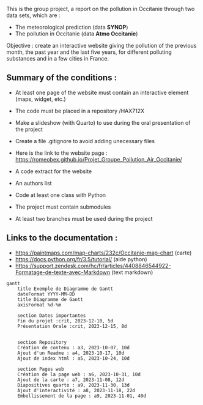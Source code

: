 This is the group project, a report on the pollution in Occitanie through two data sets, which are :

* The meteorological prediction  (data **SYNOP**)
* The pollution in Occitanie (data **Atmo Occitanie**)

Objective : create an interactive website giving the pollution of the previous month, the past year and the last five years, for different polluting substances and in a few cities in France.

## Summary of the conditions :  

* At least one page of the website must contain an interactive element (maps, widget, etc.)  

* The code must be placed in a repository /HAX712X

* Make a slideshow (with Quarto) to use during the oral presentation of the project 

* Create a file .gitignore to avoid adding unecessary files 

* Here is the link to the website page : https://romeobex.github.io/Projet_Groupe_Pollution_Air_Occitanie/ 

* A code extract for the website 

* An authors list

* Code at least one class with Python 

* The project must contain submodules

* At least two branches must be used during the project



## Links to the documentation :

* https://paintmaps.com/map-charts/232c/Occitanie-map-chart (carte)
* https://docs.python.org/fr/3.5/tutorial/ (aide python)
* https://support.zendesk.com/hc/fr/articles/4408846544922-Formatage-de-texte-avec-Markdown (text markdown) 
 

```mermaid
gantt
    title Exemple de Diagramme de Gantt
    dateFormat YYYY-MM-DD
    title Diagramme de Gantt 
    axisFormat %d-%m

    section Dates importantes
    Fin du projet :crit, 2023-12-10, 5d
    Présentation Orale :crit, 2023-12-15, 8d  


    section Repository
    Création de contenu : a3, 2023-10-07, 10d
    Ajout d'un Readme : a4, 2023-10-17, 10d
    Ajout de index html : a5, 2023-10-24, 10d

    section Pages web
    Création de la page web : a6, 2023-10-31, 10d
    Ajout de la carte : a7, 2023-11-08, 12d
    Diapositives quarto : a9, 2023-11-30, 13d
    Ajout d'interactivité : a8, 2023-11-18, 22d
    Embellissement de la page : a9, 2023-11-01, 40d

```

